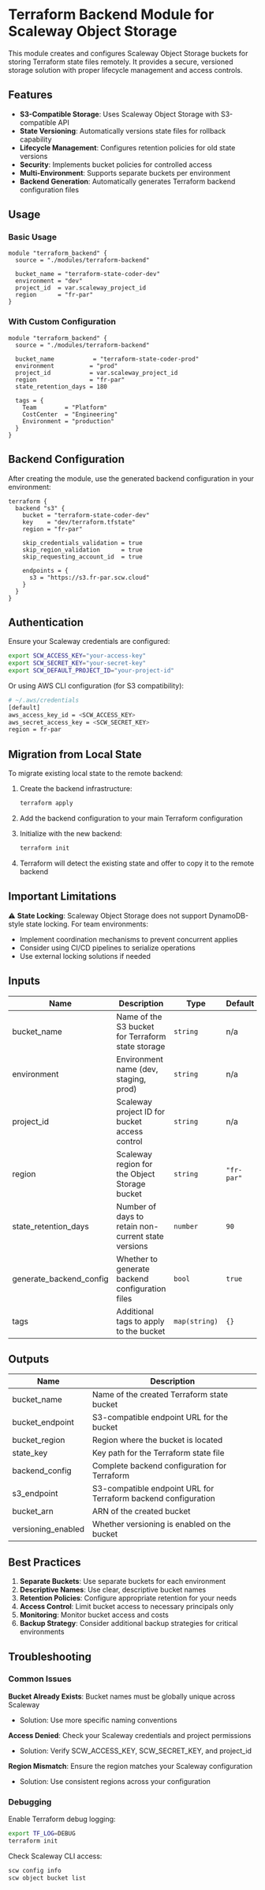 # Terraform Backend Module for Scaleway Object Storage

This module creates and configures Scaleway Object Storage buckets for storing Terraform state files remotely. It provides a secure, versioned storage solution with proper lifecycle management and access controls.

## Features

- **S3-Compatible Storage**: Uses Scaleway Object Storage with S3-compatible API
- **State Versioning**: Automatically versions state files for rollback capability
- **Lifecycle Management**: Configures retention policies for old state versions
- **Security**: Implements bucket policies for controlled access
- **Multi-Environment**: Supports separate buckets per environment
- **Backend Generation**: Automatically generates Terraform backend configuration files

## Usage

### Basic Usage

```hcl
module "terraform_backend" {
  source = "./modules/terraform-backend"

  bucket_name = "terraform-state-coder-dev"
  environment = "dev"
  project_id  = var.scaleway_project_id
  region      = "fr-par"
}
```

### With Custom Configuration

```hcl
module "terraform_backend" {
  source = "./modules/terraform-backend"

  bucket_name           = "terraform-state-coder-prod"
  environment          = "prod"
  project_id           = var.scaleway_project_id
  region               = "fr-par"
  state_retention_days = 180

  tags = {
    Team        = "Platform"
    CostCenter  = "Engineering"
    Environment = "production"
  }
}
```

## Backend Configuration

After creating the module, use the generated backend configuration in your environment:

```hcl
terraform {
  backend "s3" {
    bucket = "terraform-state-coder-dev"
    key    = "dev/terraform.tfstate"
    region = "fr-par"

    skip_credentials_validation = true
    skip_region_validation      = true
    skip_requesting_account_id  = true

    endpoints = {
      s3 = "https://s3.fr-par.scw.cloud"
    }
  }
}
```

## Authentication

Ensure your Scaleway credentials are configured:

```bash
export SCW_ACCESS_KEY="your-access-key"
export SCW_SECRET_KEY="your-secret-key"
export SCW_DEFAULT_PROJECT_ID="your-project-id"
```

Or using AWS CLI configuration (for S3 compatibility):

```bash
# ~/.aws/credentials
[default]
aws_access_key_id = <SCW_ACCESS_KEY>
aws_secret_access_key = <SCW_SECRET_KEY>
region = fr-par
```

## Migration from Local State

To migrate existing local state to the remote backend:

1. Create the backend infrastructure:
   ```bash
   terraform apply
   ```

2. Add the backend configuration to your main Terraform configuration

3. Initialize with the new backend:
   ```bash
   terraform init
   ```

4. Terraform will detect the existing state and offer to copy it to the remote backend

## Important Limitations

⚠️ **State Locking**: Scaleway Object Storage does not support DynamoDB-style state locking. For team environments:

- Implement coordination mechanisms to prevent concurrent applies
- Consider using CI/CD pipelines to serialize operations
- Use external locking solutions if needed

## Inputs

| Name | Description | Type | Default | Required |
|------|-------------|------|---------|:--------:|
| bucket_name | Name of the S3 bucket for Terraform state storage | `string` | n/a | yes |
| environment | Environment name (dev, staging, prod) | `string` | n/a | yes |
| project_id | Scaleway project ID for bucket access control | `string` | n/a | yes |
| region | Scaleway region for the Object Storage bucket | `string` | `"fr-par"` | no |
| state_retention_days | Number of days to retain non-current state versions | `number` | `90` | no |
| generate_backend_config | Whether to generate backend configuration files | `bool` | `true` | no |
| tags | Additional tags to apply to the bucket | `map(string)` | `{}` | no |

## Outputs

| Name | Description |
|------|-------------|
| bucket_name | Name of the created Terraform state bucket |
| bucket_endpoint | S3-compatible endpoint URL for the bucket |
| bucket_region | Region where the bucket is located |
| state_key | Key path for the Terraform state file |
| backend_config | Complete backend configuration for Terraform |
| s3_endpoint | S3-compatible endpoint URL for Terraform backend configuration |
| bucket_arn | ARN of the created bucket |
| versioning_enabled | Whether versioning is enabled on the bucket |

## Best Practices

1. **Separate Buckets**: Use separate buckets for each environment
2. **Descriptive Names**: Use clear, descriptive bucket names
3. **Retention Policies**: Configure appropriate retention for your needs
4. **Access Control**: Limit bucket access to necessary principals only
5. **Monitoring**: Monitor bucket access and costs
6. **Backup Strategy**: Consider additional backup strategies for critical environments

## Troubleshooting

### Common Issues

**Bucket Already Exists**: Bucket names must be globally unique across Scaleway
- Solution: Use more specific naming conventions

**Access Denied**: Check your Scaleway credentials and project permissions
- Solution: Verify SCW_ACCESS_KEY, SCW_SECRET_KEY, and project_id

**Region Mismatch**: Ensure the region matches your Scaleway configuration
- Solution: Use consistent regions across your configuration

### Debugging

Enable Terraform debug logging:
```bash
export TF_LOG=DEBUG
terraform init
```

Check Scaleway CLI access:
```bash
scw config info
scw object bucket list
```